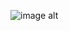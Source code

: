 ![image alt](https://github.com/KerlosMelad7/Kerlos_Portfolio/blob/b3271ba94b6e1ff222bc4c60b73224f9fcd2918a/WhatsApp%20Image%202025-06-23%20at%2010.29.35_38bb08d9.jpg)
